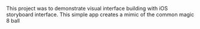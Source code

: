 This project was to demonstrate visual interface building with iOS storyboard interface. This simple app creates a mimic of the common magic 8 ball
